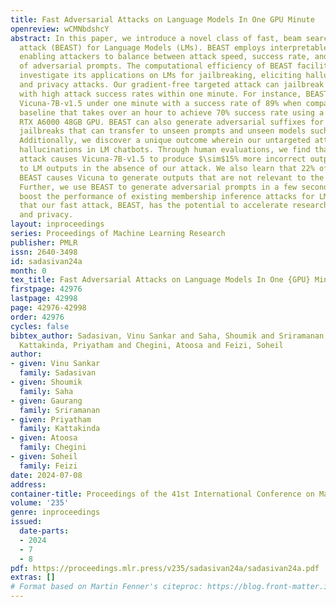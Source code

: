 ```yaml
---
title: Fast Adversarial Attacks on Language Models In One GPU Minute
openreview: wCMNbdshcY
abstract: In this paper, we introduce a novel class of fast, beam search-based adversarial
  attack (BEAST) for Language Models (LMs). BEAST employs interpretable parameters,
  enabling attackers to balance between attack speed, success rate, and the readability
  of adversarial prompts. The computational efficiency of BEAST facilitates us to
  investigate its applications on LMs for jailbreaking, eliciting hallucinations,
  and privacy attacks. Our gradient-free targeted attack can jailbreak aligned LMs
  with high attack success rates within one minute. For instance, BEAST can jailbreak
  Vicuna-7B-v1.5 under one minute with a success rate of 89% when compared to a gradient-based
  baseline that takes over an hour to achieve 70% success rate using a single Nvidia
  RTX A6000 48GB GPU. BEAST can also generate adversarial suffixes for successful
  jailbreaks that can transfer to unseen prompts and unseen models such as GPT-4-Turbo.
  Additionally, we discover a unique outcome wherein our untargeted attack induces
  hallucinations in LM chatbots. Through human evaluations, we find that our untargeted
  attack causes Vicuna-7B-v1.5 to produce $\sim$15% more incorrect outputs when compared
  to LM outputs in the absence of our attack. We also learn that 22% of the time,
  BEAST causes Vicuna to generate outputs that are not relevant to the original prompt.
  Further, we use BEAST to generate adversarial prompts in a few seconds that can
  boost the performance of existing membership inference attacks for LMs. We believe
  that our fast attack, BEAST, has the potential to accelerate research in LM security
  and privacy.
layout: inproceedings
series: Proceedings of Machine Learning Research
publisher: PMLR
issn: 2640-3498
id: sadasivan24a
month: 0
tex_title: Fast Adversarial Attacks on Language Models In One {GPU} Minute
firstpage: 42976
lastpage: 42998
page: 42976-42998
order: 42976
cycles: false
bibtex_author: Sadasivan, Vinu Sankar and Saha, Shoumik and Sriramanan, Gaurang and
  Kattakinda, Priyatham and Chegini, Atoosa and Feizi, Soheil
author:
- given: Vinu Sankar
  family: Sadasivan
- given: Shoumik
  family: Saha
- given: Gaurang
  family: Sriramanan
- given: Priyatham
  family: Kattakinda
- given: Atoosa
  family: Chegini
- given: Soheil
  family: Feizi
date: 2024-07-08
address:
container-title: Proceedings of the 41st International Conference on Machine Learning
volume: '235'
genre: inproceedings
issued:
  date-parts:
  - 2024
  - 7
  - 8
pdf: https://proceedings.mlr.press/v235/sadasivan24a/sadasivan24a.pdf
extras: []
# Format based on Martin Fenner's citeproc: https://blog.front-matter.io/posts/citeproc-yaml-for-bibliographies/
---
```

